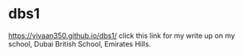 # dbs1
https://vivaan350.github.io/dbs1/  click this link for my write up on my school, Dubai British School, Emirates Hills.
